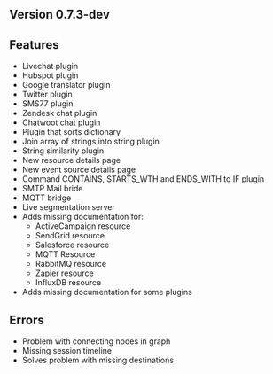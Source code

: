 Version 0.7.3-dev
----------------------------------------------------------

## Features

* Livechat plugin
* Hubspot plugin
* Google translator plugin
* Twitter plugin
* SMS77 plugin
* Zendesk chat plugin
* Chatwoot chat plugin
* Plugin that sorts dictionary
* Join array of strings into string plugin
* String similarity plugin
* New resource details page
* New event source details page
* Command CONTAINS, STARTS_WTH and ENDS_WITH to IF plugin
* SMTP Mail bride
* MQTT bridge
* Live segmentation server
* Adds missing documentation for:
  * ActiveCampaign resource
  * SendGrid resource
  * Salesforce resource
  * MQTT Resource
  * RabbitMQ resource 
  * Zapier resource
  * InfluxDB resource
* Adds missing documentation for some plugins

## Errors

* Problem with connecting nodes in graph 
* Missing session timeline
* Solves problem with missing destinations
